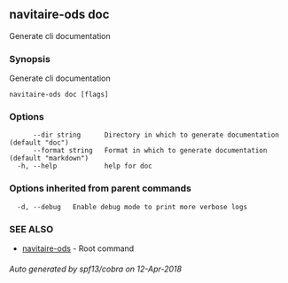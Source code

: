 ## navitaire-ods doc

Generate cli documentation

### Synopsis


Generate cli documentation

```
navitaire-ods doc [flags]
```

### Options

```
      --dir string      Directory in which to generate documentation (default "doc")
      --format string   Format in which to generate documentation (default "markdown")
  -h, --help            help for doc
```

### Options inherited from parent commands

```
  -d, --debug   Enable debug mode to print more verbose logs
```

### SEE ALSO
* [navitaire-ods](navitaire-ods.md)	 - Root command

###### Auto generated by spf13/cobra on 12-Apr-2018

